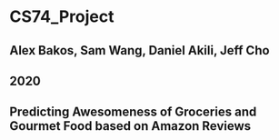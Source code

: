 # CS74_Project
## Alex Bakos, Sam Wang, Daniel Akili, Jeff Cho
## 2020
## Predicting Awesomeness of Groceries and Gourmet Food based on Amazon Reviews
